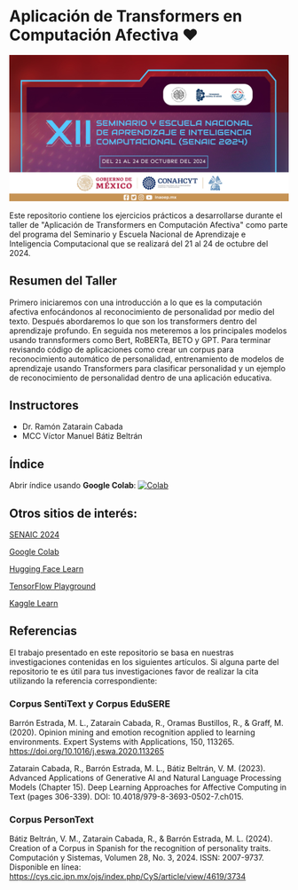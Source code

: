 # Aplicación de Transformers en Computación Afectiva ♥️

<img src="notebooks/imagenes/Senaic2024.jpg" alt="Logo SENAIC 2024" style="height: 346x; width:660px;"/>

Este repositorio contiene los ejercicios prácticos a desarrollarse durante el taller de "Aplicación de Transformers en Computación Afectiva" como parte del programa del Seminario y Escuela Nacional de Aprendizaje e Inteligencia Computacional que se realizará del 21 al 24 de octubre del 2024.

## Resumen del Taller

Primero iniciaremos con una introducción a lo que es la computación afectiva enfocándonos al reconocimiento de personalidad por medio del texto. Después abordaremos lo que son los transformers dentro del aprendizaje profundo. En seguida nos meteremos a los principales modelos usando trannsformers como Bert, RoBERTa, BETO y GPT. Para terminar revisando código de aplicaciones como crear un corpus para reconocimiento automático de personalidad, entrenamiento de modelos de aprendizaje usando Transformers para clasificar personalidad y un ejemplo de reconocimiento de personalidad dentro de una aplicación educativa.

## Instructores

- Dr. Ramón Zatarain Cabada
- MCC Víctor Manuel Bátiz Beltrán

## Índice

Abrir índice usando **Google Colab**: [![Colab](https://colab.research.google.com/assets/colab-badge.svg)](https://colab.research.google.com/github/vbatiz/SENAIC2024/blob/main/notebooks/indice.ipynb)

## Otros sitios de interés:

[SENAIC 2024](https://ccc.inaoep.mx/SENAIC/)

[Google Colab](http://colab.research.google.com)

[Hugging Face Learn](https://huggingface.co/learn)

[TensorFlow Playground](https://playground.tensorflow.org)

[Kaggle Learn](https://www.kaggle.com/learn)

## Referencias

El trabajo presentado en este repositorio se basa en nuestras investigaciones contenidas en los siguientes artículos. Si alguna parte del repositorio te es útil para tus investigaciones favor de realizar la cita utilizando la referencia correspondiente:

### Corpus SentiText y Corpus EduSERE
Barrón Estrada, M. L., Zatarain Cabada, R., Oramas Bustillos, R., & Graff, M. (2020). Opinion mining and emotion recognition applied to learning environments. Expert Systems with Applications, 150, 113265. https://doi.org/10.1016/j.eswa.2020.113265

Zatarain Cabada, R., Barrón Estrada, M. L., Bátiz Beltrán, V. M. (2023). Advanced Applications of Generative AI and Natural Language Processing Models (Chapter 15). Deep Learning Approaches for Affective Computing in Text (pages 306-339). DOI: 10.4018/979-8-3693-0502-7.ch015.

### Corpus PersonText
Bátiz Beltrán, V. M., Zatarain Cabada, R., & Barrón Estrada, M. L. (2024). Creation of a Corpus in Spanish for the recognition of personality traits. Computación y Sistemas, Volumen 28, No. 3, 2024. ISSN: 2007-9737. Disponible en línea: https://cys.cic.ipn.mx/ojs/index.php/CyS/article/view/4619/3734
